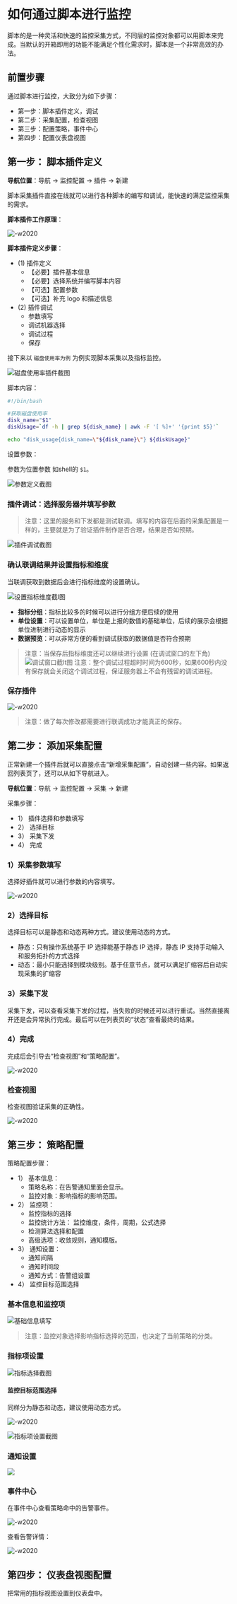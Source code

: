 # 如何通过脚本进行监控

脚本的是一种灵活和快速的监控采集方式，不同层的监控对象都可以用脚本来完成。当默认的开箱即用的功能不能满足个性化需求时，脚本是一个非常高效的办法。

## 前置步骤

通过脚本进行监控，大致分为如下步骤：

* 第一步：脚本插件定义，调试
* 第二步：采集配置，检查视图
* 第三步：配置策略，事件中心
* 第四步：配置仪表盘视图

## 第一步： 脚本插件定义

**导航位置**：导航  →  监控配置  →  插件  →  新建

脚本采集插件直接在线就可以进行各种脚本的编写和调试，能快速的满足监控采集的需求。

**脚本插件工作原理**：

![-w2020](media/15769080736217.jpg)

**脚本插件定义步骤**：

* (1) 插件定义
    * 【必要】插件基本信息
    * 【必要】选择系统并编写脚本内容
    * 【可选】配置参数
    * 【可选】补充 logo 和描述信息
* (2) 插件调试
    * 参数填写
    * 调试机器选择
    * 调试过程
    * 保存

接下来以 `磁盘使用率为例` 为例实现脚本采集以及指标监控。

![磁盘使用率插件截图](media/15833951960344.jpg)

脚本内容：

```bash
#!/bin/bash

#获取磁盘使用率
disk_name="$1"
diskUsage=`df -h | grep ${disk_name} | awk -F '[ %]+' '{print $5}'`

echo "disk_usage{disk_name=\"${disk_name}\"} ${diskUsage}"
```

设置参数：

参数为位置参数 如shell的 `$1`。

![参数定义截图](media/15795359812413.jpg)


### 插件调试：选择服务器并填写参数

> 注意：这里的服务和下发都是测试联调。填写的内容在后面的采集配置是一样的，主要就是为了验证插件制作是否合理，结果是否如预期。

![插件调试截图](media/15833954908600.jpg)

### 确认联调结果并设置指标和维度

当联调获取到数据后会进行指标维度的设置确认。

![设置指标维度截l图](media/15833956164126.jpg)

* **指标分组**：指标比较多的时候可以进行分组方便后续的使用
* **单位设置**：可以设置单位，单位是上报的数值的基础单位，后续的展示会根据单位进制进行动态的显示
* **数据预览**：可以非常方便的看到调试获取的数据值是否符合预期

> 注意：当保存后指标维度还可以继续进行设置 (在调试窗口的左下角)
> ![调试窗口截lt图](media/15833958304147.jpg)
> 注意：整个调试过程超时时间为600秒，如果600秒内没有保存就会关闭这个调试过程，保证服务器上不会有残留的调试进程。

### 保存插件

![-w2020](media/15795333851539.jpg)

> 注意：做了每次修改都需要进行联调成功才能真正的保存。

## 第二步： 添加采集配置

正常新建一个插件后就可以直接点击“新增采集配置”，自动创建一些内容。如果返回列表页了，还可以从如下导航进入。

**导航位置**：导航  →  监控配置  →  采集  →  新建

采集步骤：

* 1） 插件选择和参数填写
* 2） 选择目标
* 3） 采集下发
* 4） 完成

### 1）采集参数填写

选择好插件就可以进行参数的内容填写。

![-w2020](media/15795335324256.jpg)

### 2）选择目标

选择目标可以是静态和动态两种方式。建议使用动态的方式。

* 静态：只有操作系统基于 IP 选择能基于静态 IP 选择，静态 IP 支持手动输入和服务拓扑的方式选择
* 动态：最小只能选择到模块级别。基于任意节点，就可以满足扩缩容后自动实现采集的扩缩容

### 3）采集下发

采集下发，可以查看采集下发的过程，当失败的时候还可以进行重试。当然直接离开还是会异常执行完成。最后可以在列表页的“状态”查看最终的结果。

### 4）完成

完成后会引导去“检查视图”和“策略配置”。

![-w2020](media/15795343310324.jpg)

### 检查视图

检查视图验证采集的正确性。

![-w2020](media/15795345126810.jpg)

## 第三步： 策略配置

策略配置步骤：

* 1） 基本信息：
    * 策略名称：在告警通知里面会显示。
    * 监控对象：影响指标的影响范围。
* 2） 监控项：
    * 监控指标的选择
    * 监控统计方法： 监控维度，条件，周期，公式选择
    * 检测算法选择和配置
    * 高级选项：收敛规则，通知模版。
* 3） 通知设置：
    * 通知间隔
    * 通知时间段
    * 通知方式：告警组设置
* 4） 监控目标范围选择

### 基本信息和监控项

![基础信息填写](media/15833966792804.jpg)

> 注意：监控对象选择影响指标选择的范围，也决定了当前策略的分类。

### 指标项设置

![指标选择截图](media/15833967379533.jpg)

#### 监控目标范围选择

同样分为静态和动态，建议使用动态方式。

![-w2020](media/15795355374829.jpg)

![指标项设置截图](media/15833967895707.jpg)

### 通知设置

![](media/15833968260066.jpg)

### 事件中心

在事件中心查看策略命中的告警事件。

![-w2020](media/15795356641882.jpg)

查看告警详情：

![-w2020](media/15795356836020.jpg)

## 第四步： 仪表盘视图配置

把常用的指标视图设置到仪表盘中。


